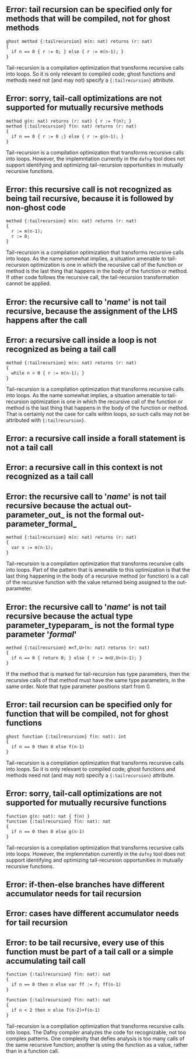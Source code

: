 
<!-- %check-resolve %default %useHeadings -->

<!-- ./DafnyCore/Resolver/TypeConstraint.cs-->

<!-- TODO: collector for other errors? -->

<!-- ./DafnyCore/Resolver/TailRecursion.cs -->

## **Error: tail recursion can be specified only for methods that will be compiled, not for ghost methods**

```dafny
ghost method {:tailrecursion} m(n: nat) returns (r: nat)
{ 
  if n == 0 { r := 0; } else { r := m(n-1); }
}
```

Tail-recursion is a compilation optimization that transforms recursive calls into loops.
So it is only relevant to compiled code; ghost functions and methods need not
(and may not) specify a `{:tailrecursion}` attribute.

## **Error: sorry, tail-call optimizations are not supported for mutually recursive methods**

```dafny
method g(n: nat) returns (r: nat) { r := f(n); }
method {:tailrecursion} f(n: nat) returns (r: nat)
{ 
  if n == 0 { r := 0 ;} else { r := g(n-1); }
}
```

Tail-recursion is a compilation optimization that transforms recursive calls into loops.
However, the implemntation currently in the `dafny` tool does not support identifying
and optimizing tail-recursion opportunities in mutually recursive functions.

## **Error: this recursive call is not recognized as being tail recursive, because it is followed by non-ghost code**

```dafny
method {:tailrecursion} m(n: nat) returns (r: nat)
{ 
  r := m(n-1);
  r := 0;
}
```

Tail-recursion is a compilation optimization that transforms recursive calls into loops.
As the name somewhat implies, a situation amenable to tail-recursion optimization 
is one in which the recursive call of the function or method is the last thing that
happens in the body of the function or method. If other code follows the recursive call,
the tail-recursion transformation cannot be applied.


## **Error: the recursive call to '_name_' is not tail recursive, because the assignment of the LHS happens after the call**

<!-- TODO -->

## **Error: a recursive call inside a loop is not recognized as being a tail call**

```dafny
method {:tailrecursion} m(n: nat) returns (r: nat)
{ 
  while n > 0 { r := m(n-1); }
}
```

Tail-recursion is a compilation optimization that transforms recursive calls into loops.
As the name somewhat implies, a situation amenable to tail-recursion optimization 
is one in which the recursive call of the function or method is the last thing that
happens in the body of the function or method. That is certainly not the case for calls
within loops, so such calls may not be attributed with `{:tailrecursion}`.

<!-- 2 instances -->

## **Error: a recursive call inside a forall statement is not a tail call**

<!-- TODO -->

## **Error: a recursive call in this context is not recognized as a tail call**

<!-- TODO -->

## **Error: the recursive call to '_name_' is not tail recursive because the actual out-parameter_out_ is not the formal out-parameter_formal_**

```dafny
method {:tailrecursion} m(n: nat) returns (r: nat)
{ 
  var x := m(n-1);
}
```

Tail-recursion is a compilation optimization that transforms recursive calls into loops.
Part of the pattern that is amenable to this optimization is that the last thing happening 
in the body of a recursive method (or function) is a call of the recursive function with the
value returned being assigned to the out-parameter.

## **Error: the recursive call to '_name_' is not tail recursive because the actual type parameter_typeparam_ is not the formal type parameter '_formal_'**

```dafny
method {:tailrecursion} m<T,U>(n: nat) returns (r: nat)
{ 
  if n == 0 { return 0; } else { r := m<U,U>(n-1); }
}
```

If the method that is marked for tail-recursion has type parameters, then the recursive 
calls of that method must have the same type parameters, in the same order.
Note that type parameter positions start from 0.


## **Error: tail recursion can be specified only for function that will be compiled, not for ghost functions**

<!-- %check-resolve %options --function-syntax:4 -->
```dafny
ghost function {:tailrecursion} f(n: nat): int
{ 
  if n == 0 then 0 else f(n-1)
}
```

Tail-recursion is a compilation optimization that transforms recursive calls into loops.
So it is only relevant to compiled code; ghost functions and methods need not
(and may not) specify a `{:tailrecursion}` attribute.

## **Error: sorry, tail-call optimizations are not supported for mutually recursive functions**

<!-- %check-resolve %options --function-syntax:4 -->
```dafny
function g(n: nat): nat { f(n) }
function {:tailrecursion} f(n: nat): nat
{ 
  if n == 0 then 0 else g(n-1)
}
```

Tail-recursion is a compilation optimization that transforms recursive calls into loops.
However, the implemntation currently in the `dafny` tool does not support identifying
and optimizing tail-recursion opportunities in mutually recursive functions.

## **Error: if-then-else branches have different accumulator needs for tail recursion**

<!-- TODO -->

## **Error: cases have different accumulator needs for tail recursion**

<!-- TODO -->

<!-- 2 instances -->


## **Error: to be tail recursive, every use of this function must be part of a tail call or a simple accumulating tail call**

<!-- %check-resolve %options --function-syntax:4 -->
```dafny
function {:tailrecursion} f(n: nat): nat
{
  if n == 0 then n else var ff := f; ff(n-1)
}
```

<!-- %check-resolve %options --function-syntax:4 -->
```dafny
function {:tailrecursion} f(n: nat): nat
{
  if n < 2 then n else f(n-2)+f(n-1)
}
```

Tail-recursion is a compilation optimization that transforms recursive calls into loops.
The Dafny compiler analyzes the code for recognizable, not too complex patterns.
One complexity that defies analysis is too many calls of the same recursive function;
another is using the function as a value, rather than in a function call.


<!-- ./DafnyCore/Resolver/Resolver.cs -->

<!-- TODO Lots -->

